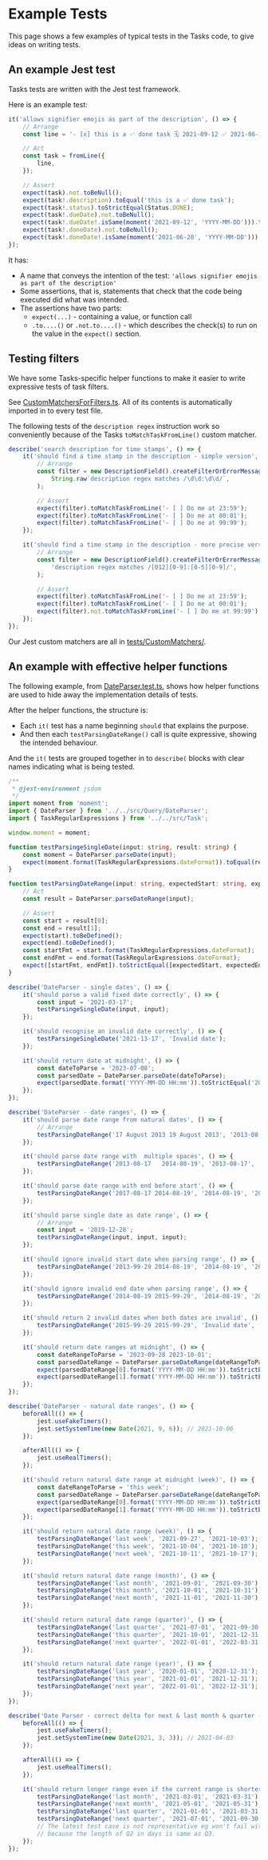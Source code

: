 # Example Tests

This page shows a few examples of typical tests in the Tasks code, to give ideas on writing tests.

## An example Jest  test

Tasks tests are written with the Jest test framework.

Here is an example test:

<!-- snippet: example_basic_test -->
```ts
it('allows signifier emojis as part of the description', () => {
    // Arrange
    const line = '- [x] this is a ✅ done task 🗓 2021-09-12 ✅ 2021-06-20';

    // Act
    const task = fromLine({
        line,
    });

    // Assert
    expect(task).not.toBeNull();
    expect(task!.description).toEqual('this is a ✅ done task');
    expect(task!.status).toStrictEqual(Status.DONE);
    expect(task!.dueDate).not.toBeNull();
    expect(task!.dueDate!.isSame(moment('2021-09-12', 'YYYY-MM-DD'))).toStrictEqual(true);
    expect(task!.doneDate).not.toBeNull();
    expect(task!.doneDate!.isSame(moment('2021-06-20', 'YYYY-MM-DD'))).toStrictEqual(true);
});
```
<!-- endSnippet -->

It has:

- A name that conveys the intention of the test: `'allows signifier emojis as part of the description'`
- Some assertions, that is, statements that check that the code being executed did what was intended.
- The assertions have two parts:
  - `expect(...)` - containing a value, or function call
  - `.to....()` or `.not.to....()` - which describes the check(s) to run on the value in the `expect()` section.

## Testing filters

We have some Tasks-specific helper functions to make it easier to write expressive tests of task filters.

See [CustomMatchersForFilters.ts](https://github.com/obsidian-tasks-group/obsidian-tasks/blob/main/tests/CustomMatchers/CustomMatchersForFilters.ts). All of its contents is automatically imported in to every test file.

The following tests of the `description regex` instruction work so conveniently because of the Tasks `toMatchTaskFromLine()` custom matcher.

<!-- snippet: example_test_of_filters -->
```ts
describe('search description for time stamps', () => {
    it('should find a time stamp in the description - simple version', () => {
        // Arrange
        const filter = new DescriptionField().createFilterOrErrorMessage(
            String.raw`description regex matches /\d\d:\d\d/`,
        );

        // Assert
        expect(filter).toMatchTaskFromLine('- [ ] Do me at 23:59');
        expect(filter).toMatchTaskFromLine('- [ ] Do me at 00:01');
        expect(filter).toMatchTaskFromLine('- [ ] Do me at 99:99');
    });

    it('should find a time stamp in the description - more precise version', () => {
        // Arrange
        const filter = new DescriptionField().createFilterOrErrorMessage(
            'description regex matches /[012][0-9]:[0-5][0-9]/',
        );

        // Assert
        expect(filter).toMatchTaskFromLine('- [ ] Do me at 23:59');
        expect(filter).toMatchTaskFromLine('- [ ] Do me at 00:01');
        expect(filter).not.toMatchTaskFromLine('- [ ] Do me at 99:99');
    });
});
```
<!-- endSnippet -->

Our Jest custom matchers are all in [tests/CustomMatchers/](https://github.com/obsidian-tasks-group/obsidian-tasks/tree/main/tests/CustomMatchers).

## An example with effective helper functions

The following example, from [DateParser.test.ts](https://github.com/obsidian-tasks-group/obsidian-tasks/blob/main/tests/Query/DateParser.test.ts), shows how helper functions are used to hide away the implementation details of tests.

After the helper functions, the structure is:

- Each `it(` test has a name beginning `should` that explains the purpose.
- And then each `testParsingDateRange()` call is quite expressive, showing the intended behaviour.

And the `it(` tests are grouped together in to `describe(` blocks with clear names indicating what is being tested.

<!-- snippet: DateParser.test.ts -->
```ts
/**
 * @jest-environment jsdom
 */
import moment from 'moment';
import { DateParser } from '../../src/Query/DateParser';
import { TaskRegularExpressions } from '../../src/Task';

window.moment = moment;

function testParsingeSingleDate(input: string, result: string) {
    const moment = DateParser.parseDate(input);
    expect(moment.format(TaskRegularExpressions.dateFormat)).toEqual(result);
}

function testParsingDateRange(input: string, expectedStart: string, expectedEnd: string) {
    // Act
    const result = DateParser.parseDateRange(input);

    // Assert
    const start = result[0];
    const end = result[1];
    expect(start).toBeDefined();
    expect(end).toBeDefined();
    const startFmt = start.format(TaskRegularExpressions.dateFormat);
    const endFmt = end.format(TaskRegularExpressions.dateFormat);
    expect([startFmt, endFmt]).toStrictEqual([expectedStart, expectedEnd]);
}

describe('DateParser - single dates', () => {
    it('should parse a valid fixed date correctly', () => {
        const input = '2021-03-17';
        testParsingeSingleDate(input, input);
    });

    it('should recognise an invalid date correctly', () => {
        testParsingeSingleDate('2021-13-17', 'Invalid date');
    });

    it('should return date at midnight', () => {
        const dateToParse = '2023-07-08';
        const parsedDate = DateParser.parseDate(dateToParse);
        expect(parsedDate.format('YYYY-MM-DD HH:mm')).toStrictEqual('2023-07-08 00:00');
    });
});

describe('DateParser - date ranges', () => {
    it('should parse date range from natural dates', () => {
        // Arrange
        testParsingDateRange('17 August 2013 19 August 2013', '2013-08-17', '2013-08-19');
    });

    it('should parse date range with  multiple spaces', () => {
        testParsingDateRange('2013-08-17   2014-08-19', '2013-08-17', '2014-08-19');
    });

    it('should parse date range with end before start', () => {
        testParsingDateRange('2017-08-17 2014-08-19', '2014-08-19', '2017-08-17');
    });

    it('should parse single date as date range', () => {
        // Arrange
        const input = '2019-12-28';
        testParsingDateRange(input, input, input);
    });

    it('should ignore invalid start date when parsing range', () => {
        testParsingDateRange('2013-99-29 2014-08-19', '2014-08-19', '2014-08-19');
    });

    it('should ignore invalid end date when parsing range', () => {
        testParsingDateRange('2014-08-19 2015-99-29', '2014-08-19', '2014-08-19');
    });

    it('should return 2 invalid dates when both dates are invalid', () => {
        testParsingDateRange('2015-99-29 2015-99-29', 'Invalid date', 'Invalid date');
    });

    it('should return date ranges at midnight', () => {
        const dateRangeToParse = '2023-09-28 2023-10-01';
        const parsedDateRange = DateParser.parseDateRange(dateRangeToParse);
        expect(parsedDateRange[0].format('YYYY-MM-DD HH:mm')).toStrictEqual('2023-09-28 00:00');
        expect(parsedDateRange[1].format('YYYY-MM-DD HH:mm')).toStrictEqual('2023-10-01 00:00');
    });
});

describe('DateParser - natural date ranges', () => {
    beforeAll(() => {
        jest.useFakeTimers();
        jest.setSystemTime(new Date(2021, 9, 6)); // 2021-10-06
    });

    afterAll(() => {
        jest.useRealTimers();
    });

    it('should return natural date range at midnight (week)', () => {
        const dateRangeToParse = 'this week';
        const parsedDateRange = DateParser.parseDateRange(dateRangeToParse);
        expect(parsedDateRange[0].format('YYYY-MM-DD HH:mm')).toStrictEqual('2021-10-04 00:00');
        expect(parsedDateRange[1].format('YYYY-MM-DD HH:mm')).toStrictEqual('2021-10-10 00:00');
    });

    it('should return natural date range (week)', () => {
        testParsingDateRange('last week', '2021-09-27', '2021-10-03');
        testParsingDateRange('this week', '2021-10-04', '2021-10-10');
        testParsingDateRange('next week', '2021-10-11', '2021-10-17');
    });

    it('should return natural date range (month)', () => {
        testParsingDateRange('last month', '2021-09-01', '2021-09-30');
        testParsingDateRange('this month', '2021-10-01', '2021-10-31');
        testParsingDateRange('next month', '2021-11-01', '2021-11-30');
    });

    it('should return natural date range (quarter)', () => {
        testParsingDateRange('last quarter', '2021-07-01', '2021-09-30');
        testParsingDateRange('this quarter', '2021-10-01', '2021-12-31');
        testParsingDateRange('next quarter', '2022-01-01', '2022-03-31');
    });

    it('should return natural date range (year)', () => {
        testParsingDateRange('last year', '2020-01-01', '2020-12-31');
        testParsingDateRange('this year', '2021-01-01', '2021-12-31');
        testParsingDateRange('next year', '2022-01-01', '2022-12-31');
    });
});

describe('Date Parser - correct delta for next & last month & quarter (Today is 2021-04-03)', () => {
    beforeAll(() => {
        jest.useFakeTimers();
        jest.setSystemTime(new Date(2021, 3, 3)); // 2021-04-03
    });

    afterAll(() => {
        jest.useRealTimers();
    });

    it('should return longer range even if the current range is shorter in days', () => {
        testParsingDateRange('last month', '2021-03-01', '2021-03-31');
        testParsingDateRange('next month', '2021-05-01', '2021-05-31');
        testParsingDateRange('last quarter', '2021-01-01', '2021-03-31');
        testParsingDateRange('next quarter', '2021-07-01', '2021-09-30');
        // The latest test case is not representative eg won't fail without the fix
        // because the length of Q2 in days is same as Q3.
    });
});
```
<!-- endSnippet -->
